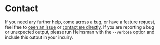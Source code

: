 # Contact
If you need any further help, come across a bug, or have a feature request, feel free to [open an issue](https://github.com/carjed/helmsman/issues/new) or [contact me directly](mailto:jed.e.carlson@gmail.com). If you are reporting a bug or unexpected output, please run Helmsman with the `--verbose` option and include this output in your inquiry.